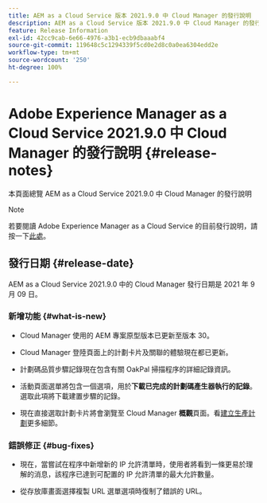 ```yaml
---
title: AEM as a Cloud Service 版本 2021.9.0 中 Cloud Manager 的發行說明
description: AEM as a Cloud Service 版本 2021.9.0 中 Cloud Manager 的發行說明
feature: Release Information
exl-id: 42cc9cab-6e66-4976-a3b1-ecb9dbaaabf4
source-git-commit: 119648c5c1294339f5cd0e2d8c0a0ea6304edd2e
workflow-type: tm+mt
source-wordcount: '250'
ht-degree: 100%

---
```


# Adobe Experience Manager as a Cloud Service 2021.9.0 中 Cloud Manager 的發行說明 {#release-notes}

本頁面總覽 AEM as a Cloud Service 2021.9.0 中 Cloud Manager 的發行說明

>[!NOTE]
>若要閱讀 Adobe Experience Manager as a Cloud Service 的目前發行說明，請按一下[此處](https://experienceleague.adobe.com/docs/experience-manager-cloud-service/release-notes/release-notes/release-notes-current.html?lang=zh-Hant)。

## 發行日期 {#release-date}

AEM as a Cloud Service 2021.9.0 中的 Cloud Manager 發行日期是 2021 年 9 月 09 日。

### 新增功能 {#what-is-new}

* Cloud Manager 使用的 AEM 專案原型版本已更新至版本 30。

* Cloud Manager 登陸頁面上的計劃卡片及關聯的體驗現在都已更新。

* 計劃碼品質步驟記錄現在包含有關 OakPal 掃描程序的詳細記錄資訊。

* 活動頁面選單將包含一個選項，用於&#x200B;**下載已完成的計劃碼產生器執行的記錄**。選取此項將下載建置步驟的記錄。

* 現在直接選取計劃卡片將會瀏覽至 Cloud Manager **概觀**&#x200B;頁面。看[建立生產計劃](https://experienceleague.adobe.com/docs/experience-manager-cloud-service/implementing/using-cloud-manager/production-programs/creating-production-program.html?lang=zh-Hant)更多細節。

### 錯誤修正 {#bug-fixes}

* 現在，當嘗試在程序中新增新的 IP 允許清單時，使用者將看到一條更易於理解的消息，該程序已達到可配置的 IP 允許清單的最大允許數量。

* 從存放庫畫面選擇複製 URL 選單選項時復制了錯誤的 URL。

